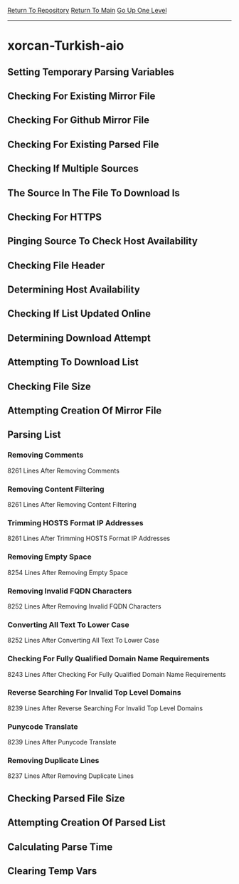 [Return To Repository](https://github.com/deathbybandaid/piholeparser/)
[Return To Main](https://github.com/deathbybandaid/piholeparser/blob/master/RecentRunLogs/Mainlog.md)
[Go Up One Level](https://github.com/deathbybandaid/piholeparser/blob/master/RecentRunLogs/TopLevelScripts/30-Processing-External-Blacklists.md)
____________________________________
# xorcan-Turkish-aio
## Setting Temporary Parsing Variables
## Checking For Existing Mirror File
## Checking For Github Mirror File
## Checking For Existing Parsed File
## Checking If Multiple Sources
## The Source In The File To Download Is
## Checking For HTTPS
## Pinging Source To Check Host Availability
## Checking File Header
## Determining Host Availability
## Checking If List Updated Online
## Determining Download Attempt
## Attempting To Download List
## Checking File Size
## Attempting Creation Of Mirror File
## Parsing List
### Removing Comments
8261 Lines After Removing Comments
### Removing Content Filtering
8261 Lines After Removing Content Filtering
### Trimming HOSTS Format IP Addresses
8261 Lines After Trimming HOSTS Format IP Addresses
### Removing Empty Space
8254 Lines After Removing Empty Space
### Removing Invalid FQDN Characters
8252 Lines After Removing Invalid FQDN Characters
### Converting All Text To Lower Case
8252 Lines After Converting All Text To Lower Case
### Checking For Fully Qualified Domain Name Requirements
8243 Lines After Checking For Fully Qualified Domain Name Requirements
### Reverse Searching For Invalid Top Level Domains
8239 Lines After Reverse Searching For Invalid Top Level Domains
### Punycode Translate
8239 Lines After Punycode Translate
### Removing Duplicate Lines
8237 Lines After Removing Duplicate Lines
## Checking Parsed File Size
## Attempting Creation Of Parsed List
## Calculating Parse Time
## Clearing Temp Vars

